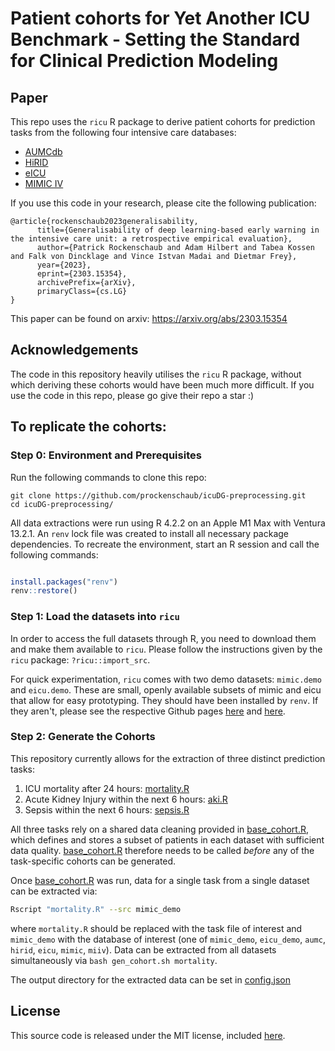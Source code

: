 # Patient cohorts for Yet Another ICU Benchmark - Setting the Standard for Clinical Prediction Modeling

## Paper

This repo uses the `ricu` R package to derive patient cohorts for prediction tasks from the following four intensive care databases: 

* [AUMCdb](https://github.com/AmsterdamUMC/AmsterdamUMCdb)
* [HiRID](https://hirid.intensivecare.ai/)
* [eICU](https://eicu-crd.mit.edu/)
* [MIMIC IV](https://mimic.mit.edu/)


If you use this code in your research, please cite the following publication:

```
@article{rockenschaub2023generalisability,
      title={Generalisability of deep learning-based early warning in the intensive care unit: a retrospective empirical evaluation}, 
      author={Patrick Rockenschaub and Adam Hilbert and Tabea Kossen and Falk von Dincklage and Vince Istvan Madai and Dietmar Frey},
      year={2023},
      eprint={2303.15354},
      archivePrefix={arXiv},
      primaryClass={cs.LG}
}

```

This paper can be found on arxiv: https://arxiv.org/abs/2303.15354


## Acknowledgements

The code in this repository heavily utilises the `ricu` R package, without which deriving these cohorts would have been much more difficult. If you use the code in this repo, please go give their repo a star :)


## To replicate the cohorts:

### Step 0: Environment and Prerequisites

Run the following commands to clone this repo:

```
git clone https://github.com/prockenschaub/icuDG-preprocessing.git
cd icuDG-preprocessing/
```

All data extractions were run using R 4.2.2 on an Apple M1 Max with Ventura 13.2.1. An `renv` lock file was created to install all necessary package dependencies. To recreate the environment, start an R session and call the following commands: 

```r

install.packages("renv")
renv::restore()

```

### Step 1: Load the datasets into `ricu`

In order to access the full datasets through R, you need to download them and make them available to `ricu`. Please follow the instructions given by the `ricu` package: `?ricu::import_src`.

For quick experimentation, `ricu` comes with two demo datasets: `mimic.demo` and `eicu.demo`. These are small, openly available subsets of mimic and eicu that allow for easy prototyping. They should have been installed by `renv`. If they aren't, please see the respective Github pages [here](https://github.com/eth-mds/mimic-demo) and [here](https://github.com/eth-mds/eicu-demo).


### Step 2: Generate the Cohorts

This repository currently allows for the extraction of three distinct prediction tasks: 

1. ICU mortality after 24 hours: [mortality.R](mortality.R)
2. Acute Kidney Injury within the next 6 hours: [aki.R](aki.R)
3. Sepsis within the next 6 hours: [sepsis.R](sepsis.R)

All three tasks rely on a shared data cleaning provided in [base_cohort.R](base_cohort.R), which defines and stores a subset of patients in each dataset with sufficient data quality. [base_cohort.R](base_cohort.R) therefore needs to be called *before* any of the task-specific cohorts can be generated. 

Once [base_cohort.R](base_cohort.R) was run, data for a single task from a single dataset can be extracted via: 
```bash 
Rscript "mortality.R" --src mimic_demo
```

where `mortality.R` should be replaced with the task file of interest and `mimic_demo` with the database of interest (one of `mimic_demo`, `eicu_demo`, `aumc`, `hirid`, `eicu`, `mimic`, `miiv`). Data can be extracted from all datasets simultaneously via `bash gen_cohort.sh mortality`.

The output directory for the extracted data can be set in [config.json](config.json)


## License
This source code is released under the MIT license, included [here](LICENSE).
